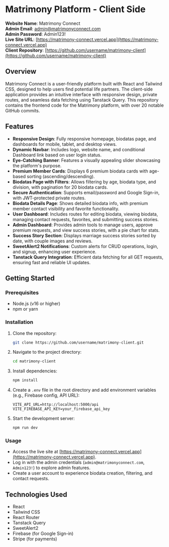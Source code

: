 # Matrimony Platform - Client Side

**Website Name**: Matrimony Connect  
**Admin Email**: admin@matrimonyconnect.com  
**Admin Password**: Admin123!  
**Live Site URL**: [https://matrimony-connect.vercel.app](https://matrimony-connect.vercel.app)  
**Client Repository**: [https://github.com/username/matrimony-client](https://github.com/username/matrimony-client)

## Overview

Matrimony Connect is a user-friendly platform built with React and Tailwind CSS, designed to help users find potential life partners. The client-side application provides an intuitive interface with responsive design, private routes, and seamless data fetching using Tanstack Query. This repository contains the frontend code for the Matrimony platform, with over 20 notable GitHub commits.

## Features

- **Responsive Design**: Fully responsive homepage, biodatas page, and dashboards for mobile, tablet, and desktop views.
- **Dynamic Navbar**: Includes logo, website name, and conditional Dashboard link based on user login status.
- **Eye-Catching Banner**: Features a visually appealing slider showcasing the platform's purpose.
- **Premium Member Cards**: Displays 6 premium biodata cards with age-based sorting (ascending/descending).
- **Biodatas Page with Filters**: Allows filtering by age, biodata type, and division, with pagination for 20 biodata cards.
- **Secure Authentication**: Supports email/password and Google Sign-in, with JWT-protected private routes.
- **Biodata Details Page**: Shows detailed biodata info, with premium member contact visibility and favorite functionality.
- **User Dashboard**: Includes routes for editing biodata, viewing biodata, managing contact requests, favorites, and submitting success stories.
- **Admin Dashboard**: Provides admin tools to manage users, approve premium requests, and view success stories, with a pie chart for stats.
- **Success Story Section**: Displays marriage success stories sorted by date, with couple images and reviews.
- **SweetAlert2 Notifications**: Custom alerts for CRUD operations, login, and signup, enhancing user experience.
- **Tanstack Query Integration**: Efficient data fetching for all GET requests, ensuring fast and reliable UI updates.

## Getting Started

### Prerequisites

- Node.js (v16 or higher)
- npm or yarn

### Installation

1. Clone the repository:
   ```bash
   git clone https://github.com/username/matrimony-client.git
   ```
2. Navigate to the project directory:
   ```bash
   cd matrimony-client
   ```
3. Install dependencies:
   ```bash
   npm install
   ```
4. Create a `.env` file in the root directory and add environment variables (e.g., Firebase config, API URL):
   ```env
   VITE_API_URL=http://localhost:5000/api
   VITE_FIREBASE_API_KEY=your_firebase_api_key
   ```
5. Start the development server:
   ```bash
   npm run dev
   ```

### Usage

- Access the live site at [https://matrimony-connect.vercel.app](https://matrimony-connect.vercel.app).
- Log in with the admin credentials (`admin@matrimonyconnect.com`, `Admin123!`) to explore admin features.
- Create a user account to experience biodata creation, filtering, and contact requests.

## Technologies Used

- React
- Tailwind CSS
- React Router
- Tanstack Query
- SweetAlert2
- Firebase (for Google Sign-in)
- Stripe (for payments)